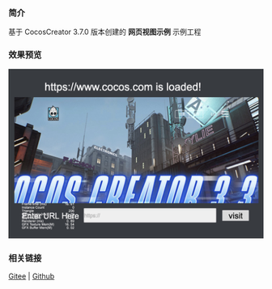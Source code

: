 ### 简介
基于 CocosCreator 3.7.0 版本创建的 **网页视图示例** 示例工程

### 效果预览
![image](../../../image/202203/2022030202.jpg)

### 相关链接
[Gitee](https://gitee.com/mirrors_cocos-creator/example-cases/tree/v2.4.3/assets/cases/02_ui/10_webview) | [Github](https://github.com/cocos-creator/example-cases/tree/v2.4.3/assets/cases/02_ui/10_webview)